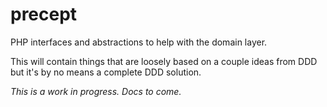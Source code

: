 precept
=======

PHP interfaces and abstractions to help with the domain layer.

This will contain things that are loosely based on a couple ideas from DDD but
it's by no means a complete DDD solution.

*This is a work in progress. Docs to come.*
